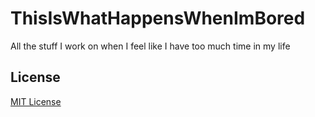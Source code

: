 # ThisIsWhatHappensWhenImBored

All the stuff I work on when I feel like I have too much time in my life

## License
[MIT License](https://github.com/Schmicki/ThisIsWhatHappensWhenImBored/blob/main/LICENSE)

